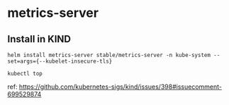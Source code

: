 # metrics-server

## Install in KIND

```
helm install metrics-server stable/metrics-server -n kube-system --set=args={--kubelet-insecure-tls}

kubectl top
```

ref: https://github.com/kubernetes-sigs/kind/issues/398#issuecomment-699529874
